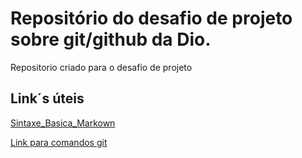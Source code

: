 # Repositório do desafio de projeto sobre git/github da Dio.
Repositorio criado para o desafio de projeto


## Link´s úteis
[Sintaxe_Basica_Markown](https://www.markdownguide.org/basic-syntax/)


[Link para comandos git](https://comandosgit.github.io/)
 
